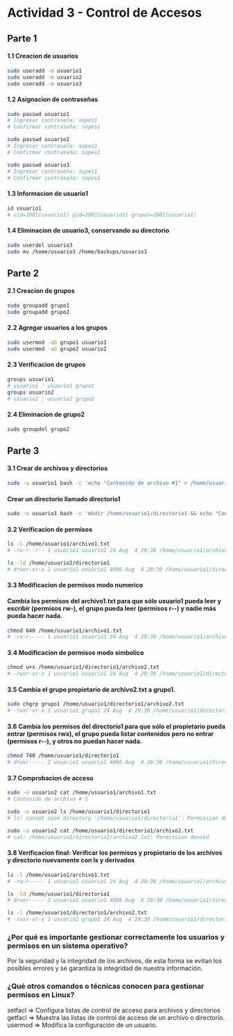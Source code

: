 # Actividad 3 - Control de Accesos

## Parte 1

#### 1.1 Creacion de usuarios

```bash
sudo useradd -m usuario1
sudo useradd -m usuario2
sudo useradd -m usuario3
```

#### 1.2 Asignacion de contraseñas

```bash
sudo passwd usuario1
# Ingresar contraseña: sopes1
# Confirmar contraseña: sopes1

sudo passwd usuario2
# Ingresar contraseña: sopes1
# Confirmar contraseña: sopes1

sudo passwd usuario3
# Ingresar contraseña: sopes1
# Confirmar contraseña: sopes1
```

#### 1.3 Informacion de usuario1

```bash
id usuario1
# uid=1001(usuario1) gid=1001(usuario1) grupos=1001(usuario1)
```

#### 1.4 Eliminacion de usuario3, conservando su directorio

```bash
sudo userdel usuario3
sudo mv /home/usuario3 /home/backups/usuario3
```

## Parte 2

#### 2.1 Creacion de grupos

```bash
sudo groupadd grupo1
sudo groupadd grupo2
```

#### 2.2 Agregar usuarios a los grupos

```bash
sudo usermod -aG grupo1 usuario1
sudo usermod -aG grupo2 usuario2
```

#### 2.3 Verificacion de grupos

```bash
groups usuario1
# usuario1 : usuario1 grupo1
groups usuario2
# usuario2 : usuario2 grupo2
```

#### 2.4 Eliminacion de grupo2

```bash
sudo groupdel grupo2
```

## Parte 3

#### 3.1 Crear de archivos y directorios

```bash
sudo -u usuario1 bash -c 'echo "Contenido de archivo #1" > /home/usuario1/archivo1.txt'
```

#### Crear un directorio llamado directorio1

```bash
sudo -u usuario1 bash -c 'mkdir /home/usuario1/directorio1 && echo "Contenido de archivo #2" > /home/usuario1/directorio1/archivo2.txt'
```

#### 3.2 Verificacion de permisos

```bash
ls -l /home/usuario1/archivo1.txt
# -rw-r--r-- 1 usuario1 usuario1 24 Aug  4 20:30 /home/usuario1/archivo1.txt

ls -ld /home/usuario2/directorio1
# drwxr-xr-x 2 usuario1 usuario1 4096 Aug  4 20:30 /home/usuario1/directorio1
```

#### 3.3 Modificacion de permisos modo numerico

#### Cambia los permisos del archivo1.txt para que sólo usuario1 pueda leer y escribir (permisos rw-), el grupo pueda leer (permisos r--) y nadie más pueda hacer nada.

```bash
chmod 640 /home/usuario1/archivo1.txt
# -rw-r----- 1 usuario1 usuario1 24 Aug  4 20:30 /home/usuario1/archivo1.txt
```

#### 3.4 Modificacion de permisos modo simbolico

```bash
chmod u+x /home/usuario1/directorio1/archivo2.txt
# -rwxr-xr-x 1 usuario1 usuario1 24 Aug  4 20:30 /home/usuario1/directorio1/archivo2.txt
```

#### 3.5 Cambia el grupo propietario de archivo2.txt a grupo1.

```bash
sudo chgrp grupo1 /home/usuario1/directorio1/archivo2.txt
# -rwxr-xr-x 1 usuario1 grupo1 24 Aug  4 20:30 /home/usuario1/directorio1/archivo2.txt
```

#### 3.6 Cambia los permisos del directorio1 para que sólo el propietario pueda entrar (permisos rwx), el grupo pueda listar contenidos pero no entrar (permisos r--), y otros no puedan hacer nada.

```bash
chmod 740 /home/usuario1/directorio1
# drwxr----- 2 usuario1 usuario1 4096 Aug  4 20:30 /home/usuario1/directorio1
```

#### 3.7 Comprobacion de acceso

```bash
sudo -u usuario2 cat /home/usuario1/archivo1.txt
# Contenido de archivo # 1

sudo -u usuario2 ls /home/usuario1/directorio1
# ls: cannot open directory '/home/usuario1/directorio1': Permission denied

sudo -u usuario2 cat /home/usuario1/directorio1/archivo2.txt
# cat: /home/usuario1/directorio1/archivo2.txt: Permission denied
```

#### 3.8 Verificacion final: Verificar los permisos y propietario de los archivos y directorio nuevamente con ls y derivados

```bash
ls -l /home/usuario1/archivo1.txt
# -rw-r----- 1 usuario1 usuario1 24 Aug  4 20:30 /home/usuario1/archivo1.txt

ls -ld /home/usuario1/directorio1
# drwxr----- 2 usuario1 usuario1 4096 Aug  4 20:30 /home/usuario1/directorio1

ls -l /home/usuario1/directorio1/archivo2.txt
# -rwxr-xr-x 1 usuario1 grupo1 24 Aug  4 20:30 /home/usuario1/directorio1/archivo2.txt
```

### ¿Por qué es importante gestionar correctamente los usuarios y permisos en un sistema operativo?

Por la seguridad y la integridad de los archivos, de esta forma se evitan los posibles errores y se garantiza la integridad de nuestra información.

### ¿Qué otros comandos o técnicas conocen para gestionar permisos en Linux?

setfacl => Configura listas de control de acceso para archivos y directorios
getfacl => Muestra las listas de control de acceso de un archivo o directorio.
usermod => Modifica la configuración de un usuario.
